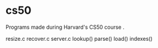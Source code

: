 # cs50
Programs made during Harvard's CS50 course .

resize.c
recover.c
server.c
  lookup()
  parse()
  load()
  indexes()
